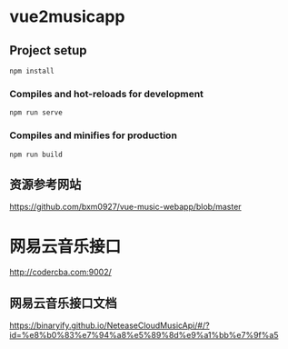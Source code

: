 # vue2musicapp

## Project setup

```
npm install
```

### Compiles and hot-reloads for development

```
npm run serve
```

### Compiles and minifies for production

```
npm run build
```

## 资源参考网站

https://github.com/bxm0927/vue-music-webapp/blob/master

# 网易云音乐接口

http://codercba.com:9002/

## 网易云音乐接口文档

https://binaryify.github.io/NeteaseCloudMusicApi/#/?id=%e8%b0%83%e7%94%a8%e5%89%8d%e9%a1%bb%e7%9f%a5
